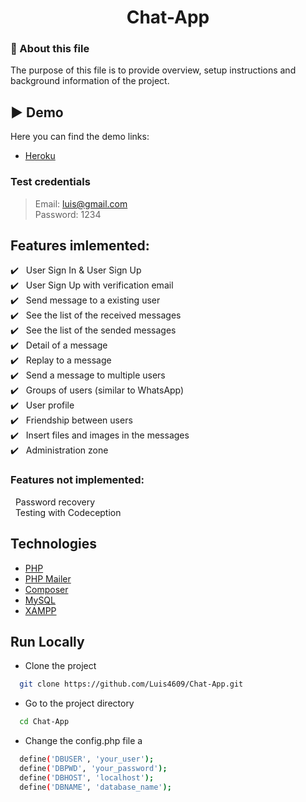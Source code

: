 <h1 align="center">Chat-App</h1>

### 🎯 About this file

The purpose of this file is to provide overview, setup instructions and background information of the project.

## ▶️ Demo

Here you can find the demo links:

- [Heroku](https://ljmp-message-app.herokuapp.com/index.php)

### Test credentials

> Email: luis@gmail.com<br/>
> Password: 1234<br/>

## Features imlemented:

:heavy_check_mark: &nbsp;&nbsp;User Sign In & User Sign Up<br />
:heavy_check_mark: &nbsp;&nbsp;User Sign Up with verification email<br />
:heavy_check_mark: &nbsp;&nbsp;Send message to a existing user<br />
:heavy_check_mark: &nbsp;&nbsp;See the list of the received messages<br />
:heavy_check_mark: &nbsp;&nbsp;See the list of the sended messages<br />
:heavy_check_mark: &nbsp;&nbsp;Detail of a message<br />
:heavy_check_mark: &nbsp;&nbsp;Replay to a message<br />
:heavy_check_mark: &nbsp;&nbsp;Send a message to multiple users<br />
:heavy_check_mark: &nbsp;&nbsp;Groups of users (similar to WhatsApp)<br />
:heavy_check_mark: &nbsp;&nbsp;User profile<br />
:heavy_check_mark: &nbsp;&nbsp;Friendship between users<br />
:heavy_check_mark: &nbsp;&nbsp;Insert files and images in the messages<br />
:heavy_check_mark: &nbsp;&nbsp;Administration zone<br />

### Features not implemented:

&nbsp;&nbsp;Password recovery<br />
&nbsp;&nbsp;Testing with Codeception<br />

## Technologies

- [PHP](https://www.php.net/)
- [PHP Mailer](https://github.com/PHPMailer/PHPMailer)
- [Composer](https://getcomposer.org/)
- [MySQL](https://www.mysql.com/)
- [XAMPP](https://www.apachefriends.org/es/index.html)

## Run Locally

- Clone the project

```bash
  git clone https://github.com/Luis4609/Chat-App.git
```

- Go to the project directory

```bash
  cd Chat-App
```

- Change the config.php file a

```bash
  define('DBUSER', 'your_user');
  define('DBPWD', 'your_password');
  define('DBHOST', 'localhost');
  define('DBNAME', 'database_name');
```
